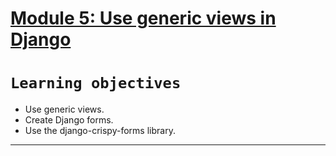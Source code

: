 # [Module 5: Use generic views in Django](https://learn.microsoft.com/en-us/training/modules/django-generic-views/)
    
# `Learning objectives`
     
<ul>
<li>Use generic views. </li>
<li>Create Django forms. </li>
<li>Use the django-crispy-forms library. </li>
</ul>

***